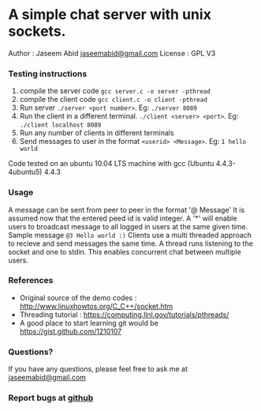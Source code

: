 # A simple chat server with unix sockets.

Author : Jaseem Abid <jaseemabid@gmail.com>
License : GPL V3

### Testing instructions

1. compile the server code `gcc server.c -o server -pthread`
2. compile the client code `gcc client.c -o client -pthread`
3. Run server `./server <port number>`. Eg: `./server 8089`
4. Run the client in a different terminal. `./client <server> <port>`. Eg: `./client localhost 8089`
5. Run any number of clients in different terminals
6. Send messages to user<n> in the format `<userid> <Message>`. Eg: `1 hello world`

Code tested on an ubuntu 10.04 LTS machine with gcc (Ubuntu 4.4.3-4ubuntu5) 4.4.3

### Usage

A message can be sent from peer to peer in the format '@<peer id> Message'
It is assumed now that the entered peed id is valid integer. A '*' will enable users to broadcast message to all logged in users at the same given time.
Sample message `@3 Hello world :)`
Clients use a multi threaded approach to recieve and send messages the same time. A thread runs listening to the socket and one to stdin. This enables concurrent chat between multiple users.

### References

* Original source of the demo codes : http://www.linuxhowtos.org/C_C++/socket.htm
* Threading tutorial : https://computing.llnl.gov/tutorials/pthreads/
* A good place to start learning git would be https://gist.github.com/1210107

### Questions?

If you have any questions, please feel free to ask me at <jaseemabid@gmail.com>

### Report bugs at [github](/jaseemabid/Networks-Lab/issues)
